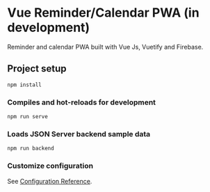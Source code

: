 # Vue Reminder/Calendar PWA (in development)

Reminder and calendar PWA built with Vue Js, Vuetify and Firebase.

## Project setup

```
npm install
```

### Compiles and hot-reloads for development

```
npm run serve
```

### Loads JSON Server backend sample data

```
npm run backend
```

### Customize configuration

See [Configuration Reference](https://cli.vuejs.org/config/).
